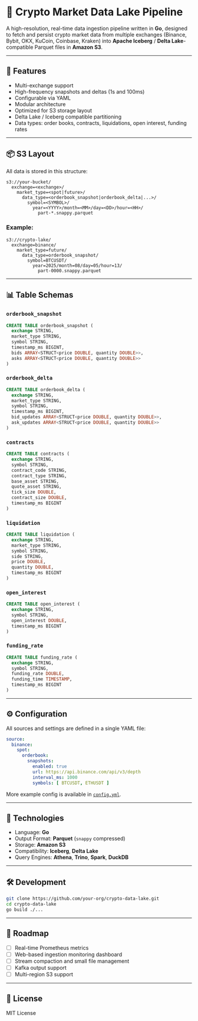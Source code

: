 # 🧊 Crypto Market Data Lake Pipeline

A high-resolution, real-time data ingestion pipeline written in **Go**, designed to fetch and persist crypto market data from multiple exchanges (Binance, Bybit, OKX, KuCoin, Coinbase, Kraken) into **Apache Iceberg** / **Delta Lake**-compatible Parquet files in **Amazon S3**.

---

## 🚀 Features

- Multi-exchange support
- High-frequency snapshots and deltas (1s and 100ms)
- Configurable via YAML
- Modular architecture
- Optimized for S3 storage layout
- Delta Lake / Iceberg compatible partitioning
- Data types: order books, contracts, liquidations, open interest, funding rates

---

## 📦 S3 Layout

All data is stored in this structure:

```
s3://your-bucket/
  exchange=<exchange>/
    market_type=<spot|future>/
      data_type=<orderbook_snapshot|orderbook_delta|...>/
        symbol=<SYMBOL>/
          year=<YYYY>/month=<MM>/day=<DD>/hour=<HH>/
            part-*.snappy.parquet
```

### Example:
```
s3://crypto-lake/
  exchange=binance/
    market_type=future/
      data_type=orderbook_snapshot/
        symbol=BTCUSDT/
          year=2025/month=08/day=05/hour=13/
            part-0000.snappy.parquet
```

---

## 📊 Table Schemas

### `orderbook_snapshot`
```sql
CREATE TABLE orderbook_snapshot (
  exchange STRING,
  market_type STRING,
  symbol STRING,
  timestamp_ms BIGINT,
  bids ARRAY<STRUCT<price DOUBLE, quantity DOUBLE>>,
  asks ARRAY<STRUCT<price DOUBLE, quantity DOUBLE>>
)
```

### `orderbook_delta`
```sql
CREATE TABLE orderbook_delta (
  exchange STRING,
  market_type STRING,
  symbol STRING,
  timestamp_ms BIGINT,
  bid_updates ARRAY<STRUCT<price DOUBLE, quantity DOUBLE>>,
  ask_updates ARRAY<STRUCT<price DOUBLE, quantity DOUBLE>>
)
```

### `contracts`
```sql
CREATE TABLE contracts (
  exchange STRING,
  symbol STRING,
  contract_code STRING,
  contract_type STRING,
  base_asset STRING,
  quote_asset STRING,
  tick_size DOUBLE,
  contract_size DOUBLE,
  timestamp_ms BIGINT
)
```

### `liquidation`
```sql
CREATE TABLE liquidation (
  exchange STRING,
  market_type STRING,
  symbol STRING,
  side STRING,
  price DOUBLE,
  quantity DOUBLE,
  timestamp_ms BIGINT
)
```

### `open_interest`
```sql
CREATE TABLE open_interest (
  exchange STRING,
  symbol STRING,
  open_interest DOUBLE,
  timestamp_ms BIGINT
)
```

### `funding_rate`
```sql
CREATE TABLE funding_rate (
  exchange STRING,
  symbol STRING,
  funding_rate DOUBLE,
  funding_time TIMESTAMP,
  timestamp_ms BIGINT
)
```

---

## ⚙️ Configuration

All sources and settings are defined in a single YAML file:

```yaml
source:
  binance:
    spot:
      orderbook:
        snapshots:
          enabled: true
          url: https://api.binance.com/api/v3/depth
          interval_ms: 1000
          symbols: [ BTCUSDT, ETHUSDT ]
```

More example config is available in [`config.yml`](../config/config.yml).

---

## 🧪 Technologies

- Language: **Go**
- Output Format: **Parquet** (`snappy` compressed)
- Storage: **Amazon S3**
- Compatibility: **Iceberg**, **Delta Lake**
- Query Engines: **Athena**, **Trino**, **Spark**, **DuckDB**

---

## 🛠️ Development

```bash
git clone https://github.com/your-org/crypto-data-lake.git
cd crypto-data-lake
go build ./...
```

---

## 🧩 Roadmap

- [ ] Real-time Prometheus metrics
- [ ] Web-based ingestion monitoring dashboard
- [ ] Stream compaction and small file management
- [ ] Kafka output support
- [ ] Multi-region S3 support

---

## 📜 License

MIT License
